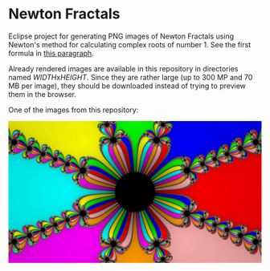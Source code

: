 # Newton Fractals

Eclipse project for generating PNG images of Newton Fractals using Newton's method for calculating complex roots of number 1. 
See the first formula in [this paragraph](https://en.wikipedia.org/wiki/Nth_root#nth_root_algorithm). 

Already rendered images are available in this repository in directories named *WIDTH*x*HEIGHT*. Since they are rather large (up to 300 MP and 70 MB per image), they should be downloaded instead of trying to preview them in the browser. 

One of the images from this repository: 


![8th root rendered in 4K](https://raw.githubusercontent.com/LMesaric/NewtonFractals/master/3840x2160/Root8_3840x2160_LukaMesaric.png) 
